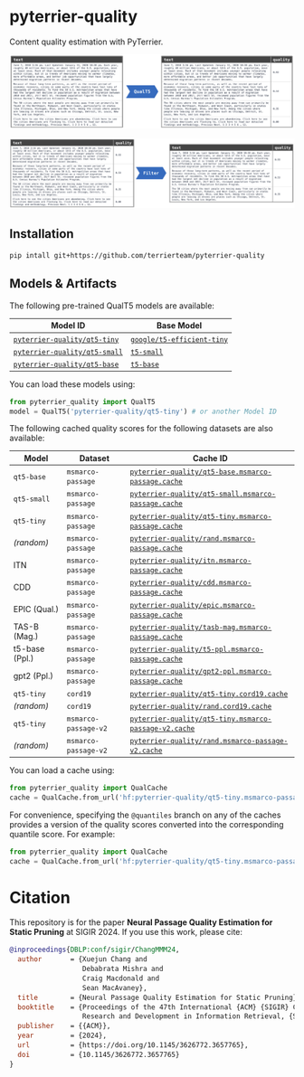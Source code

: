 # pyterrier-quality

Content quality estimation with PyTerrier.

![Quality estimation pipeline](https://github.com/terrierteam/pyterrier-quality/blob/main/img/qual-predict.png)

![Filtering based on quality estimations](https://github.com/terrierteam/pyterrier-quality/blob/main/img/qual-filter.png)

## Installation

```bash
pip intall git+https://github.com/terrierteam/pyterrier-quality
```

## Models & Artifacts

The following pre-trained QualT5 models are available:

| Model ID | Base Model |
|----------|------------|
|[`pyterrier-quality/qt5-tiny`](https://huggingface.co/pyterrier-quality/qt5-tiny)|[`google/t5-efficient-tiny`](https://huggingface.co/google/t5-efficient-tiny)|
|[`pyterrier-quality/qt5-small`](https://huggingface.co/pyterrier-quality/qt5-small)|[`t5-small`](https://huggingface.co/t5-small)|
|[`pyterrier-quality/qt5-base`](https://huggingface.co/pyterrier-quality/qt5-base)|[`t5-base`](https://huggingface.co/t5-base)|

You can load these models using:

```python
from pyterrier_quality import QualT5
model = QualT5('pyterrier-quality/qt5-tiny') # or another Model ID
```

The following cached quality scores for the following datasets are also available:

| Model | Dataset | Cache ID |
|-------|---------|----------|
|`qt5-base`|`msmarco-passage`|[`pyterrier-quality/qt5-base.msmarco-passage.cache`](https://huggingface.co/datasets/pyterrier-quality/qt5-base.msmarco-passage.cache)|
|`qt5-small`|`msmarco-passage`|[`pyterrier-quality/qt5-small.msmarco-passage.cache`](https://huggingface.co/datasets/pyterrier-quality/qt5-small.msmarco-passage.cache)|
|`qt5-tiny`|`msmarco-passage`|[`pyterrier-quality/qt5-tiny.msmarco-passage.cache`](https://huggingface.co/datasets/pyterrier-quality/qt5-tiny.msmarco-passage.cache)|
|*(random)*|`msmarco-passage`|[`pyterrier-quality/rand.msmarco-passage.cache`](https://huggingface.co/datasets/pyterrier-quality/rand.msmarco-passage.cache)|
|ITN|`msmarco-passage`|[`pyterrier-quality/itn.msmarco-passage.cache`](https://huggingface.co/datasets/pyterrier-quality/itn.msmarco-passage.cache)|
|CDD|`msmarco-passage`|[`pyterrier-quality/cdd.msmarco-passage.cache`](https://huggingface.co/datasets/pyterrier-quality/cdd.msmarco-passage.cache)|
|EPIC (Qual.)|`msmarco-passage`|[`pyterrier-quality/epic.msmarco-passage.cache`](https://huggingface.co/datasets/pyterrier-quality/epic.msmarco-passage.cache)|
|TAS-B (Mag.)|`msmarco-passage`|[`pyterrier-quality/tasb-mag.msmarco-passage.cache`](https://huggingface.co/datasets/pyterrier-quality/tasb-mag.msmarco-passage.cache)|
|t5-base (Ppl.)|`msmarco-passage`|[`pyterrier-quality/t5-ppl.msmarco-passage.cache`](https://huggingface.co/datasets/pyterrier-quality/t5-ppl.msmarco-passage.cache)|
|gpt2 (Ppl.)|`msmarco-passage`|[`pyterrier-quality/gpt2-ppl.msmarco-passage.cache`](https://huggingface.co/datasets/pyterrier-quality/gpt2-ppl.msmarco-passage.cache)|
|`qt5-tiny`|`cord19`|[`pyterrier-quality/qt5-tiny.cord19.cache`](https://huggingface.co/datasets/pyterrier-quality/qt5-tiny.cord19.cache)|
|*(random)*|`cord19`|[`pyterrier-quality/rand.cord19.cache`](https://huggingface.co/datasets/pyterrier-quality/rand.cord19.cache)|
|`qt5-tiny`|`msmarco-passage-v2`|[`pyterrier-quality/qt5-tiny.msmarco-passage-v2.cache`](https://huggingface.co/datasets/pyterrier-quality/qt5-tiny.msmarco-passage-v2.cache)|
|*(random)*|`msmarco-passage-v2`|[`pyterrier-quality/rand.msmarco-passage-v2.cache`](https://huggingface.co/datasets/pyterrier-quality/rand.msmarco-passage-v2.cache)|

You can load a cache using:

```python
from pyterrier_quality import QualCache
cache = QualCache.from_url('hf:pyterrier-quality/qt5-tiny.msmarco-passage.cache') # or another Cache ID (note the hf: prefix)
```

For convenience, specifying the `@quantiles` branch on any of the caches provides a version of the quality scores
converted into the corresponding quantile score. For example:

```python
from pyterrier_quality import QualCache
cache = QualCache.from_url('hf:pyterrier-quality/qt5-tiny.msmarco-passage.cache@quantiles')
```

# Citation

This repository is for the paper **Neural Passage Quality Estimation for Static Pruning** at SIGIR 2024.
If you use this work, please cite:

```bibtex
@inproceedings{DBLP:conf/sigir/ChangMMM24,
  author       = {Xuejun Chang and
                  Debabrata Mishra and
                  Craig Macdonald and
                  Sean MacAvaney},
  title        = {Neural Passage Quality Estimation for Static Pruning},
  booktitle    = {Proceedings of the 47th International {ACM} {SIGIR} Conference on
                  Research and Development in Information Retrieval, {SIGIR} 2024},
  publisher    = {{ACM}},
  year         = {2024},
  url          = {https://doi.org/10.1145/3626772.3657765},
  doi          = {10.1145/3626772.3657765}
}
```
